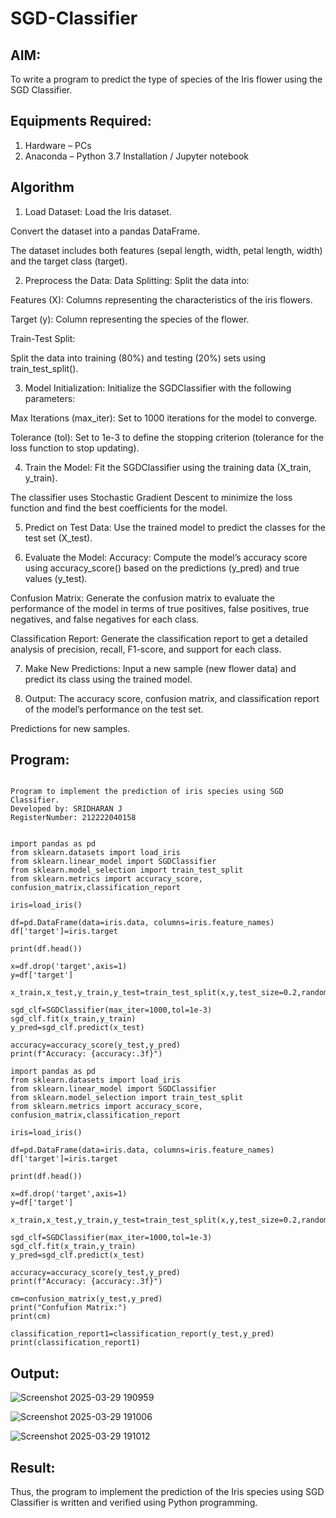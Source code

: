 # SGD-Classifier
## AIM:
To write a program to predict the type of species of the Iris flower using the SGD Classifier.

## Equipments Required:
1. Hardware – PCs
2. Anaconda – Python 3.7 Installation / Jupyter notebook

## Algorithm
1. Load Dataset:
Load the Iris dataset.

Convert the dataset into a pandas DataFrame.

The dataset includes both features (sepal length, width, petal length, width) and the target class (target).

2. Preprocess the Data:
Data Splitting: Split the data into:

Features (X): Columns representing the characteristics of the iris flowers.

Target (y): Column representing the species of the flower.

Train-Test Split:

Split the data into training (80%) and testing (20%) sets using train_test_split().

3. Model Initialization:
Initialize the SGDClassifier with the following parameters:

Max Iterations (max_iter): Set to 1000 iterations for the model to converge.

Tolerance (tol): Set to 1e-3 to define the stopping criterion (tolerance for the loss function to stop updating).

4. Train the Model:
Fit the SGDClassifier using the training data (X_train, y_train).

The classifier uses Stochastic Gradient Descent to minimize the loss function and find the best coefficients for the model.

5. Predict on Test Data:
Use the trained model to predict the classes for the test set (X_test).

6. Evaluate the Model:
Accuracy: Compute the model’s accuracy score using accuracy_score() based on the predictions (y_pred) and true values (y_test).

Confusion Matrix: Generate the confusion matrix to evaluate the performance of the model in terms of true positives, false positives, true negatives, and false negatives for each class.

Classification Report: Generate the classification report to get a detailed analysis of precision, recall, F1-score, and support for each class.

7. Make New Predictions:
Input a new sample (new flower data) and predict its class using the trained model.

8. Output:
The accuracy score, confusion matrix, and classification report of the model’s performance on the test set.

Predictions for new samples.



## Program:
```

Program to implement the prediction of iris species using SGD Classifier.
Developed by: SRIDHARAN J
RegisterNumber: 212222040158 


import pandas as pd
from sklearn.datasets import load_iris
from sklearn.linear_model import SGDClassifier
from sklearn.model_selection import train_test_split
from sklearn.metrics import accuracy_score, confusion_matrix,classification_report

iris=load_iris()

df=pd.DataFrame(data=iris.data, columns=iris.feature_names)
df['target']=iris.target

print(df.head())

x=df.drop('target',axis=1)
y=df['target']

x_train,x_test,y_train,y_test=train_test_split(x,y,test_size=0.2,random_state=42)

sgd_clf=SGDClassifier(max_iter=1000,tol=1e-3)
sgd_clf.fit(x_train,y_train)
y_pred=sgd_clf.predict(x_test)

accuracy=accuracy_score(y_test,y_pred)
print(f"Accuracy: {accuracy:.3f}")

import pandas as pd
from sklearn.datasets import load_iris
from sklearn.linear_model import SGDClassifier
from sklearn.model_selection import train_test_split
from sklearn.metrics import accuracy_score, confusion_matrix,classification_report

iris=load_iris()

df=pd.DataFrame(data=iris.data, columns=iris.feature_names)
df['target']=iris.target

print(df.head())

x=df.drop('target',axis=1)
y=df['target']

x_train,x_test,y_train,y_test=train_test_split(x,y,test_size=0.2,random_state=42)

sgd_clf=SGDClassifier(max_iter=1000,tol=1e-3)
sgd_clf.fit(x_train,y_train)
y_pred=sgd_clf.predict(x_test)

accuracy=accuracy_score(y_test,y_pred)
print(f"Accuracy: {accuracy:.3f}")

cm=confusion_matrix(y_test,y_pred)
print("Confufion Matrix:")
print(cm)

classification_report1=classification_report(y_test,y_pred)
print(classification_report1)
```

## Output:

![Screenshot 2025-03-29 190959](https://github.com/user-attachments/assets/b863dec5-3cf0-4e21-aa00-68a15d5f8556)

![Screenshot 2025-03-29 191006](https://github.com/user-attachments/assets/1097d428-7f41-4fc4-8a5c-d5961e3e11da)

![Screenshot 2025-03-29 191012](https://github.com/user-attachments/assets/fef2e7ae-fac2-43bc-a4bd-c2cd52bdb918)



## Result:
Thus, the program to implement the prediction of the Iris species using SGD Classifier is written and verified using Python programming.
